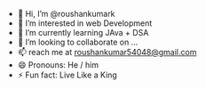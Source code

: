 - 👋 Hi, I’m @roushankumark
- 👀 I’m interested in web Development
- 🌱 I’m currently learning JAva + DSA
- 💞️ I’m looking to collaborate on ...
- 📫 reach me at roushankumar54048@gmail.com
- 😄 Pronouns: He / him
- ⚡ Fun fact: Live Like a King

<!---
roushankumark/roushankumark is a ✨ special ✨ repository because its `README.md` (this file) appears on your GitHub profile.
You can click the Preview link to take a look at your changes.
--->
